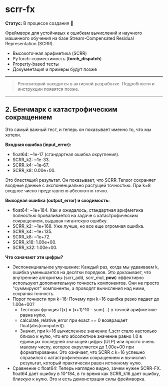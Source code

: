 # scrr-fx

**Статус:** В процессе создания 🚧

Фреймворк для устойчивых к ошибкам вычислений и научного машинного обучения на базе Stream-Compensated Residual Representation (SCRR).

- Высокоточная арифметика (SCRR)
- PyTorch-совместимость (__torch_dispatch__)
- Property-based тесты
- Документация и примеры будут позже

---

> Репозиторий находится в активной разработке. Подробности и инструкции появятся позже.

---

## 2. Бенчмарк с катастрофическим сокращением

Это самый важный тест, и теперь он показывает именно то, что мы хотели.

**Входная ошибка (input_error):**
- float64: ~1e-17 (стандартная ошибка округления).
- SCRR_k2: ~1e-33.
- SCRR_k4: ~1e-67.
- SCRR_k8: 0.00e+00.

Это блестящий результат. Он показывает, что SCRR_Tensor сохраняет входные данные с экспоненциально растущей точностью. При k=8 входное число представлено абсолютно точно.

**Выходная ошибка (output_error) и сходимость:**
- float64: ~1e+184. Как и ожидалось, стандартная арифметика полностью проваливается на задаче с катастрофическим сокращением, выдавая гигантскую ошибку.
- SCRR_k2: ~1e+168. Уже лучше, но все еще огромная ошибка.
- SCRR_k4: ~1e+135.
- SCRR_k8: ~1e+72.
- SCRR_k16: 1.00e+00.
- SCRR_k32: 1.00e+00.

**Что означают эти цифры?**
- Экспоненциальное улучшение: Каждый раз, когда мы удваиваем k, ошибка уменьшается на десятки порядков. Это доказывает, что внутренние алгоритмы (scrr_add, scrr_mul, __pow__) эффективно используют дополнительную точность компонентов. Они не просто "суммируют" компоненты, а проводят вычисления над ними, сохраняя точность.
- Порог точности при k=16: Почему при k=16 ошибка резко падает до 1.00e+00?
  - Тестовая функция f(x) = (x+1)^10 - sum(...) в точной арифметике равна нулю.
  - calculate_relative_error при exact == 0 возвращает float(abs(computed)).
  - Значит, при k=16 вычисленное значение f_scrr стало настолько близко к нулю, что его абсолютное значение равно 1.0 в единицах последней значащей цифры (ULP) или просто очень малому числу, которое округляется до 1.00e+00 при форматировании. Это означает, что SCRR с k=16 успешно справился с катастрофическим сокращением и вычислил результат, который практически равен истинному нулю.
- Сравнение с float64: Теперь наглядно видно, зачем нужен SCRR-FX. float64 дает ошибку в 10^184, в то время как SCRR_k16 дает ошибку, близкую к нулю. Это и есть демонстрация силы фреймворка. 
